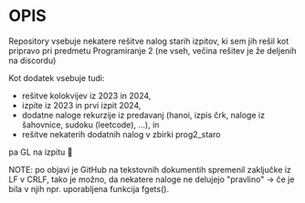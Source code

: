 <h1>OPIS</h1>
<p>Repository vsebuje nekatere rešitve nalog starih izpitov, ki sem jih rešil kot pripravo pri predmetu Programiranje 2 (ne vseh, večina rešitev je že deljenih na discordu)</p>
<p>Kot dodatek vsebuje tudi:</p>
<ul>
  <li>rešitve kolokvijev iz 2023 in 2024,</li>
  <li>izpite iz 2023 in prvi izpit 2024,</li>
  <li>dodatne naloge rekurzije iz predavanj (hanoi, izpis črk, naloge iz šahovnice, sudoku (leetcode), ...), in</li>
  <li>rešitve nekaterih dodatnih nalog v zbirki prog2_staro</li>
</ul>
<p>pa GL na izpitu 🫡</p>




<p>NOTE: po objavi je GitHub na tekstovnih dokumentih spremenil zaključke iz LF v CRLF, tako je možno, da nekatere naloge ne delujejo "pravlino" -> če je bila v njih npr. uporabljena funkcija fgets().</p>
